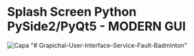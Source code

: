 # Splash Screen Python PySide2/PyQt5 - MODERN GUI
![Capa](https://user-images.githubusercontent.com/60605512/89593731-479c3d80-d826-11ea-8788-905a9b09f4ae.png)
"# Grapichal-User-Interface-Service-Fault-Badminton" 
